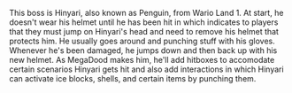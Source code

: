 This boss is Hinyari, also known as Penguin, from Wario Land 1. At start, he doesn't wear his helmet until he has been hit in which indicates to players that they must jump on Hinyari's head and need to remove his helmet that protects him. He usually goes around and punching stuff with his gloves. Whenever he's been damaged, he jumps down and then back up with his new helmet. As MegaDood makes him, he'll add hitboxes to accomodate certain scenarios Hinyari gets hit and also add interactions in which Hinyari can activate ice blocks, shells, and certain items by punching them.
